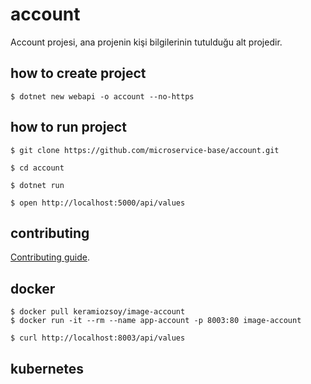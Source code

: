 # account


Account projesi, ana projenin kişi bilgilerinin tutulduğu alt projedir.


## how to create project

```
$ dotnet new webapi -o account --no-https
```

## how to run project

```
$ git clone https://github.com/microservice-base/account.git

$ cd account 

$ dotnet run 

$ open http://localhost:5000/api/values
```

## contributing

[Contributing guide](CONTRIBUTING.md).


## docker 

```
$ docker pull keramiozsoy/image-account
$ docker run -it --rm --name app-account -p 8003:80 image-account

$ curl http://localhost:8003/api/values

```
## kubernetes
